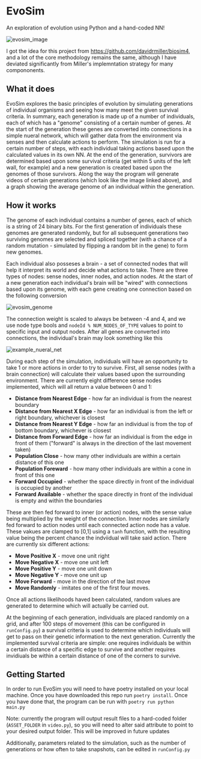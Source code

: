 # EvoSim
An exploration of evolution using Python and a hand-coded NN!

![evosim_image](https://github.com/NathanielBeen/evosim/assets/39103518/4c09af47-7f4d-4f79-97e5-f6396b30d065)

I got the idea for this project from https://github.com/davidrmiller/biosim4, and a lot of the core methodology remains the same, although I have deviated significantly from Miller's implemntation strategy for many compononents.

## What it does

EvoSim explores the basic principles of evolution by simulating generations of individual organisms and seeing how many meet the given survival criteria. In summary, each generation is made up of a number of individuals, each of which has a "genome" consisting of a certain number of genes. At the start of the generation these genes are converted into connections in a simple nueral network, which will gather data from the environment via senses and then calculate actions to perform. The simulation is run for a certain number of steps, with each individual taking actions based upon the calculated values in its own NN. At the end of the generation, survivors are determined based upon some survival criteria (get within 5 units of the left wall, for example) and a new generation is created based upon the genomes of those survivors. Along the way the program will generate videos of certain generations (which look like the image linked above), and a graph showing the average genome of an individual within the generation.

## How it works

The genome of each individual contains a number of genes, each of which is a string of 24 binary bits. For the first generation of individuals these genomes are generated randomly, but for all subsequent generations two surviving genomes are selected and spliced together (with a chance of a random mutation - simulated by flipping a random bit in the gene) to form new genomes.

Each individual also posseses a brain - a set of connected nodes that will help it interpret its world and decide what actions to take. There are three types of nodes: sense nodes, inner nodes, and action nodes. At the start of a new generation each individual's brain will be "wired" with connections based upon its genome, with each gene creating one connection based on the following conversion

![evosim_genome](https://github.com/NathanielBeen/evosim/assets/39103518/6e139d17-c32b-4b16-962b-5d3892e73da4)

The connection weight is scaled to always be between -4 and 4, and we use node type bools and `nodeId % NUM_NODES_OF_TYPE` values to point to specific input and output nodes. After all genes are converted into connections, the individual's brain may look something like this 

![example_nueral_net](https://github.com/NathanielBeen/evosim/assets/39103518/ee920ba4-7c6a-4fa0-9555-20d20876e8a2)

During each step of the simulation, individuals will have an opportunity to take 1 or more actions in order to try to survive. First, all sense nodes (with a brain connection) will calculate their values based upon the surrounding environment. There are currently eight difference sense nodes implemented, which will all return a value between 0 and 1:
- **Distance from Nearest Edge** - how far an individual is from the nearest boundary
- **Distance from Nearest X Edge** - how far an individual is from the left or right boundary, whichever is closest
- **Distance from Nearest Y Edge** - how far an individual is from the top of bottom boundary, whichever is closest
- **Distance from Forward Edge** - how far an individual is from the edge in front of them ("forward" is always in the direction of the last movement taken)
- **Population Close** - how many other individuals are within a certain distance of this one
- **Population Foreward** - how many other individuals are within a cone in front of this one
- **Forward Occupied** - whether the space directly in front of the individual is occupied by another
- **Forward Available** - whether the space directly in front of the individual is empty and within the boundaries

These are then fed forward to inner (or action) nodes, with the sense value being multiplied by the weight of the connection. Inner nodes are similarly fed forward to action nodes until each connected action node has a value. These vakues are clamped to [0,1] using a `tanh` function, with the resulting value being the percent chance the indviidual will take said action. There are currently six different actions:
- **Move Positive X** - move one unit right
- **Move Negative X** - move one unit left
- **Move Positive Y** - move one unit down
- **Move Negative Y** - move one unit up
- **Move Forward** - move in the direction of the last move
- **Move Randomly** - imitates one of the first four moves.

Once all actions likelihoods haved been calculated, random values are generated to determine which will actually be carried out.

At the beginning of each generation, individuals are placed randomly on a grid, and after 100 steps of movement (this can be configured in `runConfig.py`) a survival criteria is used to determine which individuals will get to pass on their genetic information to the next generation. Currently the implemented survival criteria are simple: one requires individuals be within a certain distance of a specific edge to survive and another requires invidiuals be within a certain distance of one of the corners to survive.

## Getting Started

In order to run EvoSim you will need to have poetry installed on your local machine. Once you have downloaded this repo run `poetry install`. Once you have done that, the program can be run with `poetry run python main.py`

Note: currently the program will output result files to a hard-coded folder (`ASSET_FOLDER` in `video.py`), so you will need to alter said attribute to point to your desired output folder. This will be improved in future updates

Additionally, parameters related to the simulation, such as the number of generations or how often to take snapshots, can be edited in `runConfig.py`


